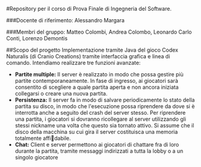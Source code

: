 #Repository per il corso di Prova Finale di Ingegneria del Software.

###Docente di riferimento: Alessandro Margara

###Membri del gruppo: Matteo Colombi, Andrea Colombo, Leonardo Carlo Conti, Lorenzo Demontis

##Scopo del progetto 
Implementazione tramite Java del gioco Codex Naturalis (di Cranio Creations) tramite interfaccia grafica e linea di comando. Intendiamo realizzare tre funzioni avanzate:

* **Partite multiple:** Il server è realizzato in modo che possa gestire più partite contemporaneamente. In fase di ingresso, ai giocatori sarà consentito di scegliere a quale partita aperta e non ancora iniziata collegarsi o creare una nuova partita.
* **Persistenza:** Il server fa in modo di salvare periodicamente lo stato della partita su disco, in modo che l'esecuzione possa riprendere da dove si è interrotta anche a seguito del crash del server stesso. Per riprendere una partita, i giocatori si dovranno ricollegare al server utilizzando gli stessi nickname una volta che questo sia tornato attivo. Si assume che il disco della macchina su cui gira il server costituisca una memoria totalmente affidabile.
* **Chat:** Client e server permettono ai giocatori di chattare fra di loro durante la partita, tramite messaggi indirizzati a tutta la lobby o a un singolo giocatore


